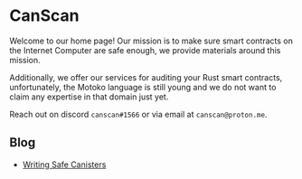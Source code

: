 # CanScan

Welcome to our home page! Our mission is to make sure smart contracts on the Internet Computer are safe enough, we provide materials around this mission.

Additionally, we offer our services for auditing your Rust smart contracts, unfortunately, the Motoko language is still young and we do not want to claim any expertise in that domain just yet.

Reach out on discord `canscan#1566` or via email at `canscan@proton.me`.

## Blog
- [Writing Safe Canisters](./safe.html)
